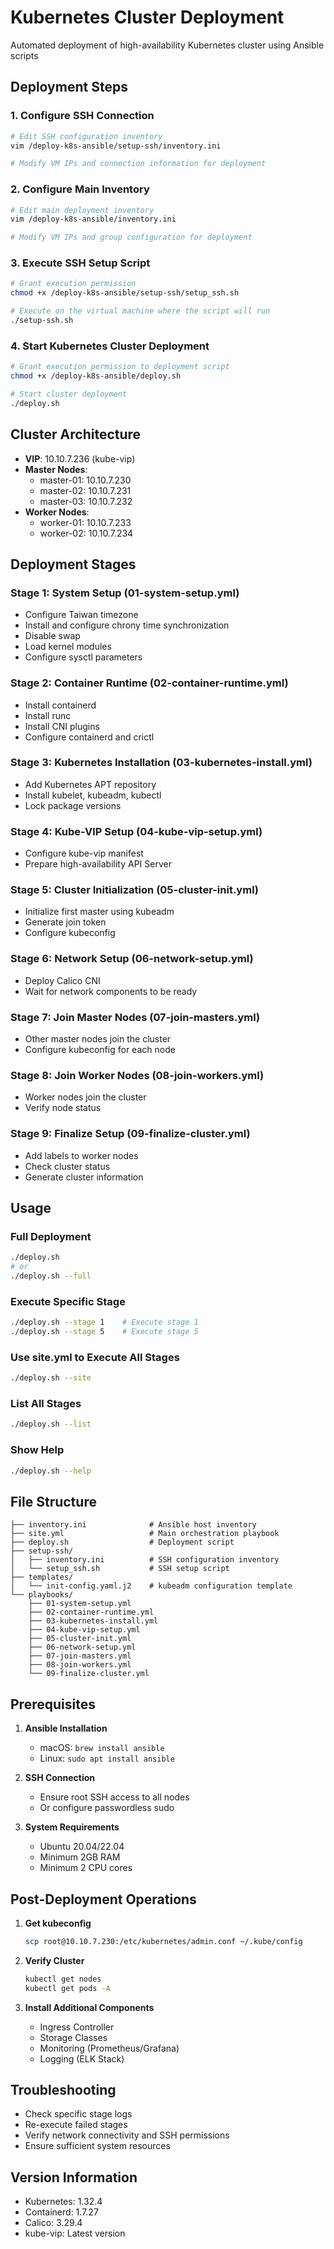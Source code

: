 # Kubernetes Cluster Deployment

Automated deployment of high-availability Kubernetes cluster using Ansible scripts

## Deployment Steps

### 1. Configure SSH Connection
```bash
# Edit SSH configuration inventory
vim /deploy-k8s-ansible/setup-ssh/inventory.ini

# Modify VM IPs and connection information for deployment
```

### 2. Configure Main Inventory
```bash
# Edit main deployment inventory
vim /deploy-k8s-ansible/inventory.ini

# Modify VM IPs and group configuration for deployment
```

### 3. Execute SSH Setup Script
```bash
# Grant execution permission
chmod +x /deploy-k8s-ansible/setup-ssh/setup_ssh.sh

# Execute on the virtual machine where the script will run
./setup-ssh.sh
```

### 4. Start Kubernetes Cluster Deployment
```bash
# Grant execution permission to deployment script
chmod +x /deploy-k8s-ansible/deploy.sh

# Start cluster deployment
./deploy.sh
```

## Cluster Architecture

- **VIP**: 10.10.7.236 (kube-vip)
- **Master Nodes**: 
  - master-01: 10.10.7.230
  - master-02: 10.10.7.231  
  - master-03: 10.10.7.232
- **Worker Nodes**:
  - worker-01: 10.10.7.233
  - worker-02: 10.10.7.234

## Deployment Stages

### Stage 1: System Setup (01-system-setup.yml)
- Configure Taiwan timezone
- Install and configure chrony time synchronization
- Disable swap
- Load kernel modules
- Configure sysctl parameters

### Stage 2: Container Runtime (02-container-runtime.yml)
- Install containerd
- Install runc
- Install CNI plugins
- Configure containerd and crictl

### Stage 3: Kubernetes Installation (03-kubernetes-install.yml)
- Add Kubernetes APT repository
- Install kubelet, kubeadm, kubectl
- Lock package versions

### Stage 4: Kube-VIP Setup (04-kube-vip-setup.yml)
- Configure kube-vip manifest
- Prepare high-availability API Server

### Stage 5: Cluster Initialization (05-cluster-init.yml)
- Initialize first master using kubeadm
- Generate join token
- Configure kubeconfig

### Stage 6: Network Setup (06-network-setup.yml)
- Deploy Calico CNI
- Wait for network components to be ready

### Stage 7: Join Master Nodes (07-join-masters.yml)
- Other master nodes join the cluster
- Configure kubeconfig for each node

### Stage 8: Join Worker Nodes (08-join-workers.yml)
- Worker nodes join the cluster
- Verify node status

### Stage 9: Finalize Setup (09-finalize-cluster.yml)
- Add labels to worker nodes
- Check cluster status
- Generate cluster information

## Usage

### Full Deployment
```bash
./deploy.sh
# or
./deploy.sh --full
```

### Execute Specific Stage
```bash
./deploy.sh --stage 1    # Execute stage 1
./deploy.sh --stage 5    # Execute stage 5
```

### Use site.yml to Execute All Stages
```bash
./deploy.sh --site
```

### List All Stages
```bash
./deploy.sh --list
```

### Show Help
```bash
./deploy.sh --help
```

## File Structure

```
├── inventory.ini              # Ansible host inventory
├── site.yml                   # Main orchestration playbook
├── deploy.sh                  # Deployment script
├── setup-ssh/
│   ├── inventory.ini          # SSH configuration inventory
│   └── setup_ssh.sh           # SSH setup script
├── templates/
│   └── init-config.yaml.j2    # kubeadm configuration template
└── playbooks/
    ├── 01-system-setup.yml
    ├── 02-container-runtime.yml
    ├── 03-kubernetes-install.yml
    ├── 04-kube-vip-setup.yml
    ├── 05-cluster-init.yml
    ├── 06-network-setup.yml
    ├── 07-join-masters.yml
    ├── 08-join-workers.yml
    └── 09-finalize-cluster.yml
```

## Prerequisites

1. **Ansible Installation**
   - macOS: `brew install ansible`
   - Linux: `sudo apt install ansible`

2. **SSH Connection**
   - Ensure root SSH access to all nodes
   - Or configure passwordless sudo

3. **System Requirements**
   - Ubuntu 20.04/22.04
   - Minimum 2GB RAM
   - Minimum 2 CPU cores

## Post-Deployment Operations

1. **Get kubeconfig**
   ```bash
   scp root@10.10.7.230:/etc/kubernetes/admin.conf ~/.kube/config
   ```

2. **Verify Cluster**
   ```bash
   kubectl get nodes
   kubectl get pods -A
   ```

3. **Install Additional Components**
   - Ingress Controller
   - Storage Classes
   - Monitoring (Prometheus/Grafana)
   - Logging (ELK Stack)

## Troubleshooting

- Check specific stage logs
- Re-execute failed stages
- Verify network connectivity and SSH permissions
- Ensure sufficient system resources

## Version Information

- Kubernetes: 1.32.4
- Containerd: 1.7.27
- Calico: 3.29.4
- kube-vip: Latest version
